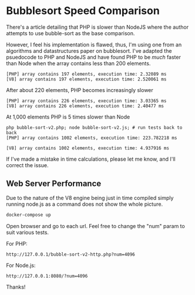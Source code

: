 # Bubblesort Speed Comparison
There's a article detailing that PHP is slower than NodeJS where the author
attempts to use bubble-sort as the base comparison.

However, I feel his implementation is flawed, thus, I'm using one from an
algorithms and datastructures paper on bubblesort. I've adapted the psuedocode
to PHP and NodeJS and have found PHP to be *much* faster than Node when the
array contains less than 200 elements.

    [PHP] array contains 197 elements, execution time: 2.32089 ms
    [V8] array contains 197 elements, execution time: 2.520061 ms

After about 220 elements, PHP becomes increasingly slower

    [PHP] array contains 226 elements, execution time: 3.03365 ms
    [V8] array contains 226 elements, execution time: 2.40477 ms

At 1,000 elements PHP is 5 times slower than Node

    php bubble-sort-v2.php; node bubble-sort-v2.js; # run tests back to back
    [PHP] array contains 1002 elements, execution time: 223.782218 ms

    [V8] array contains 1002 elements, execution time: 4.937916 ms

If I've made a mistake in time calculations, please let me know, and I'll
correct the issue.


## Web Server Performance

Due to the nature of the V8 engine being just in time compiled simply running node.js as a command does not show the
whole picture.

```bash
docker-compose up 
```

Open browser and go to each url. Feel free to change the "num" param to suit various tests.

For PHP:

```
http://127.0.0.1/bubble-sort-v2-http.php?num=4096
```

For Node.js:
```
http://127.0.0.1:8080/?num=4096
```

Thanks!